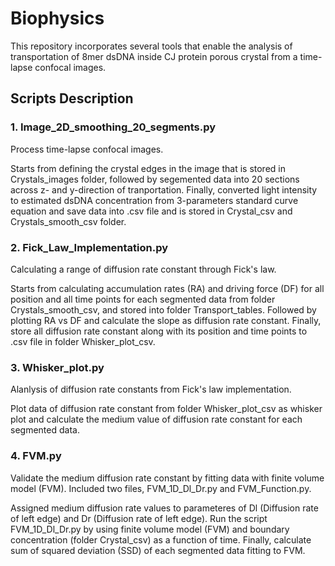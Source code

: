 Biophysics
==========
This repository incorporates several tools that enable the analysis of transportation of 8mer dsDNA inside CJ protein porous crystal from a time-lapse confocal images.

## Scripts Description

### 1. Image_2D_smoothing_20_segments.py

Process time-lapse confocal images.

Starts from defining the crystal edges in the image that is stored in Crystals_images folder, followed by segemented data into 20 sections across z- and y-direction of tranportation. Finally, converted light intensity to estimated dsDNA concentration from 3-parameters standard curve equation and save data into .csv file and is stored in Crystal_csv and Crystals_smooth_csv folder.

### 2. Fick_Law_Implementation.py

Calculating a range of diffusion rate constant through Fick's law.

Starts from calculating accumulation rates (RA) and driving force (DF) for all position and all time points for each segmented data from folder Crystals_smooth_csv, and stored into folder Transport_tables. Followed by plotting RA vs DF and calculate the slope as diffusion rate constant. Finally, store all diffusion rate constant along with its position and time points to .csv file in folder Whisker_plot_csv.

### 3. Whisker_plot.py

Alanlysis of diffusion rate constants from Fick's law implementation.

Plot data of diffusion rate constant from folder Whisker_plot_csv as whisker plot and calculate the medium value of diffusion rate constant for each segmented data.

### 4. FVM.py

Validate the medium diffusion rate constant by fitting data with finite volume model (FVM). Included two files, FVM_1D_Dl_Dr.py and FVM_Function.py.

Assigned medium diffusion rate values to parameteres of Dl (Diffusion rate of left edge) and Dr (Diffusion rate of left edge). Run the script FVM_1D_Dl_Dr.py by using finite volume model (FVM) and boundary concentration (folder Crystal_csv) as a function of time. Finally, calculate sum of squared deviation (SSD) of each segmented data fitting to FVM.
